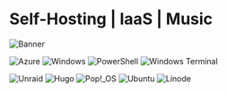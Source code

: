 # Self-Hosting | IaaS | Music

![Banner](https://github.com/JakeBartolin/JakeBartolin/assets/105478928/2b969c4e-b8e1-4ae0-9bc8-e50fdb115cc2)



![Azure](https://img.shields.io/badge/azure-%230072C6.svg?style=for-the-badge&logo=microsoftazure&logoColor=white) ![Windows](https://img.shields.io/badge/Windows-0078D6?style=for-the-badge&logo=windows&logoColor=white) ![PowerShell](https://img.shields.io/badge/PowerShell-%235391FE.svg?style=for-the-badge&logo=powershell&logoColor=white) ![Windows Terminal](https://img.shields.io/badge/Windows%20Terminal-%234D4D4D.svg?style=for-the-badge&logo=windows-terminal&logoColor=white)

![Unraid](https://img.shields.io/badge/unraid-%23F15A2C.svg?style=for-the-badge&logo=unraid&logoColor=white) ![Hugo](https://img.shields.io/badge/Hugo-black.svg?style=for-the-badge&logo=Hugo) ![Pop!\_OS](https://img.shields.io/badge/Pop!_OS-48B9C7?style=for-the-badge&logo=Pop!_OS&logoColor=white) ![Ubuntu](https://img.shields.io/badge/Ubuntu-E95420?style=for-the-badge&logo=ubuntu&logoColor=white) ![Linode](https://img.shields.io/badge/linode-00A95C?style=for-the-badge&logo=linode&logoColor=white)
